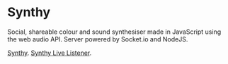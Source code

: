 Synthy
======

Social, shareable colour and sound synthesiser made in JavaScript using the web audio API. Server powered by Socket.io and NodeJS.

[Synthy](http://filipnest.com/synthy/ "Synthy").
[Synthy Live Listener](http://filipnest.com/synthy/player "Synthy Player").

